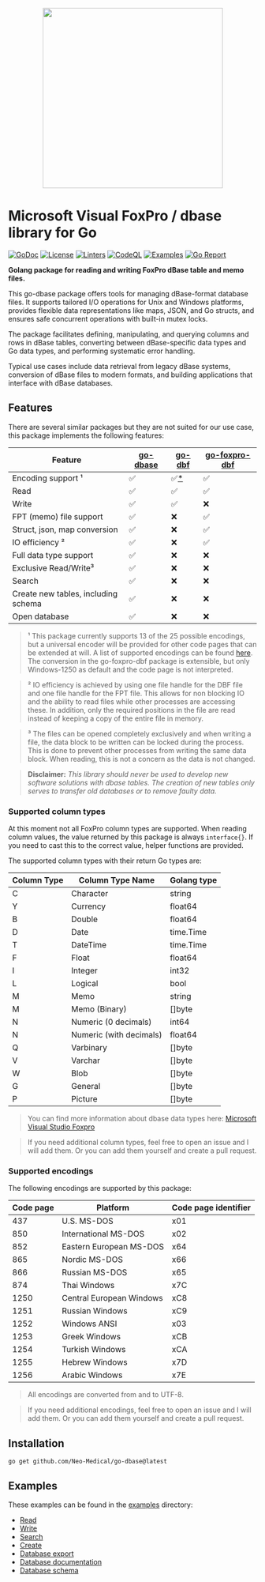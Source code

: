 <p align="center">
  <img src="go-dbase.png" width="365">
</p>

# Microsoft Visual FoxPro / dbase library for Go

[![GoDoc](https://godoc.org/github.com/golang/gddo?status.svg)](http://godoc.org/github.com/Neo-Medical/go-dbase)
[![License](https://img.shields.io/badge/License-BSD_3--Clause-blue.svg)](https://github.com/Neo-Medical/go-dbase/blob/main/LICENSE)
[![Linters](https://github.com/Neo-Medical/go-dbase/workflows/Linters/badge.svg)](https://github.com/Neo-Medical/go-dbase)
[![CodeQL](https://github.com/Neo-Medical/go-dbase/workflows/CodeQL/badge.svg)](https://github.com/Neo-Medical/go-dbase)
[![Examples](https://github.com/Neo-Medical/go-dbase/workflows/Examples/badge.svg)](https://github.com/Neo-Medical/go-dbase)
[![Go Report](https://goreportcard.com/badge/github.com/Neo-Medical/go-dbase)](https://goreportcard.com/report/github.com/Neo-Medical/go-dbase)

**Golang package for reading and writing FoxPro dBase table and memo files.**

This go-dbase package offers tools for managing dBase-format database files.
It supports tailored I/O operations for Unix and Windows platforms,
provides flexible data representations like maps, JSON, and Go structs,
and ensures safe concurrent operations with built-in mutex locks.

The package facilitates defining, manipulating, and querying columns
and rows in dBase tables, converting between dBase-specific data types
and Go data types, and performing systematic error handling.

Typical use cases include data retrieval from legacy dBase systems,
conversion of dBase files to modern formats, and building applications
that interface with dBase databases.

## Features 

There are several similar packages but they are not suited for our use case, this package implements the following features:

| Feature | [go-dbase](https://github.com/Neo-Medical/go-dbase) | [go-dbf](https://github.com/LindsayBradford/go-dbf) | [go-foxpro-dbf](https://github.com/SebastiaanKlippert/go-foxpro-dbf) | 
| --- | --- | --- | --- |
| Encoding support ¹ | ✅ | ✅[*](https://github.com/LindsayBradford/go-dbf/issues/3) | ✅ |
| Read | ✅ | ✅ | ✅ |
| Write | ✅  | ✅ | ❌ |
| FPT (memo) file support | ✅ | ❌ | ✅ |
| Struct, json, map conversion | ✅ | ❌ | ✅ |
| IO efficiency ² | ✅ | ❌ | ✅ |
| Full data type support | ✅ | ❌ | ❌ |
| Exclusive Read/Write³ | ✅ | ❌ | ❌ |
| Search  | ✅ | ❌ | ❌ |
| Create new tables, including schema | ✅ | ❌ | ❌ |
| Open database | ✅ | ❌ | ❌ |

> ¹ This package currently supports 13 of the 25 possible encodings, but a universal encoder will be provided for other code pages that can be extended at will. A list of supported encodings can be found [here](#supported-encodings). The conversion in the go-foxpro-dbf package is extensible, but only Windows-1250 as default and the code page is not interpreted. 

> ² IO efficiency is achieved by using one file handle for the DBF file and one file handle for the FPT file. This allows for non blocking IO and the ability to read files while other processes are accessing these. In addition, only the required positions in the file are read instead of keeping a copy of the entire file in memory.

> ³ The files can be opened completely exclusively and when writing a file, the data block to be written can be locked during the process. This is done to prevent other processes from writing the same data block. When reading, this is not a concern as the data is not changed.

> **Disclaimer:** _This library should never be used to develop new software solutions with dbase tables. The creation of new tables only serves to transfer old databases or to remove faulty data._

### Supported column types

At this moment not all FoxPro column types are supported. 
When reading column values, the value returned by this package is always `interface{}`. 
If you need to cast this to the correct value, helper functions are provided.

The supported column types with their return Go types are: 

| Column Type | Column Type Name | Golang type |
|------------|-----------------|-------------|
| C | Character | string |
| Y | Currency | float64 |
| B | Double | float64 |
| D | Date | time.Time |
| T | DateTime | time.Time | 	
| F | Float | float64 |
| I | Integer | int32 |
| L | Logical | bool |
| M | Memo  | string |
| M | Memo (Binary) | []byte |
| N | Numeric (0 decimals) | int64 |
| N | Numeric (with decimals) | float64 |
| Q | Varbinary | []byte |
| V | Varchar | []byte |
| W | Blob | []byte |
| G | General | []byte |
| P | Picture | []byte |


> You can find more information about dbase data types here: [Microsoft Visual Studio Foxpro](https://learn.microsoft.com/en-us/previous-versions/visualstudio/foxpro/74zkxe2k(v=vs.80))

> If you need additional column types, feel free to open an issue and I will add them. Or you can add them yourself and create a pull request.

### Supported encodings

The following encodings are supported by this package:

| Code page | Platform | Code page identifier |
| --- | --- | --- |
| 437 | U.S. MS-DOS | x01 |
| 850 | International MS-DOS | x02 | 
| 852 | Eastern European MS-DOS	| x64| 
| 865 | Nordic MS-DOS | x66 | 
| 866 | Russian MS-DOS | x65 | 
| 874 | Thai Windows | x7C | 
| 1250 | Central European Windows | xC8 | 
| 1251 | Russian Windows | xC9 | 
| 1252 | Windows ANSI | x03 | 
| 1253 | Greek Windows	| xCB | 
| 1254 | Turkish Windows| xCA | 
| 1255 | Hebrew Windows | x7D | 
| 1256 | Arabic Windows	| x7E | 


> All encodings are converted from and to UTF-8.

> If you need additional encodings, feel free to open an issue and I will add them. Or you can add them yourself and create a pull request.

## Installation
``` 
go get github.com/Neo-Medical/go-dbase@latest
```

## Examples

These examples can be found in the [examples](./examples/) directory:

- [Read](./examples/read/read.go)
- [Write](./examples/write/write.go)
- [Search](./examples/search/search.go)
- [Create](./examples/create/create.go)
- [Database export](./examples/database/export.go)
- [Database documentation](./examples/documentation/documentation.go)
- [Database schema](./examples/schema/schema.go)
